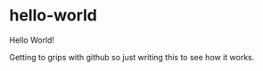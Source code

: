 # hello-world

Hello World!

Getting to grips with github so just writing this to see how it works.
